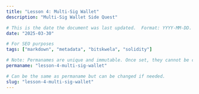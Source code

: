```yaml
---
title: "Lesson 4: Multi-Sig Wallet"
description: "Multi-Sig Wallet Side Quest"

# This is the date the document was last updated.  Format: YYYY-MM-DD.
date: "2025-03-30"

# For SEO purposes
tags: ["markdown", "metadata", "bitskwela", "solidity"]

# Note: Permanames are unique and immutable. Once set, they cannot be changed.  You may change the filename but not this.
permaname: "lesson-4-multi-sig-wallet"

# Can be the same as permaname but can be changed if needed.
slug: "lesson-4-multi-sig-wallet"
---
```

